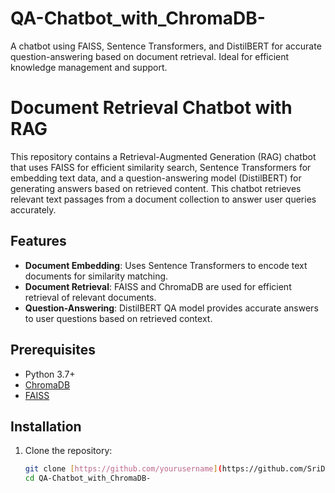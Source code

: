 # QA-Chatbot_with_ChromaDB-
A chatbot using FAISS, Sentence Transformers, and DistilBERT for accurate question-answering based on document retrieval. Ideal for efficient knowledge management and support.


# Document Retrieval Chatbot with RAG

This repository contains a Retrieval-Augmented Generation (RAG) chatbot that uses FAISS for efficient similarity search, Sentence Transformers for embedding text data, and a question-answering model (DistilBERT) for generating answers based on retrieved content. This chatbot retrieves relevant text passages from a document collection to answer user queries accurately.

## Features
- **Document Embedding**: Uses Sentence Transformers to encode text documents for similarity matching.
- **Document Retrieval**: FAISS and ChromaDB are used for efficient retrieval of relevant documents.
- **Question-Answering**: DistilBERT QA model provides accurate answers to user questions based on retrieved context.

## Prerequisites
- Python 3.7+
- [ChromaDB](https://www.chromadb.com/)
- [FAISS](https://github.com/facebookresearch/faiss)

## Installation

1. Clone the repository:
   ```bash
   git clone [https://github.com/yourusername](https://github.com/SriDharshana/QA-Chatbot_with_ChromaDB-.git
   cd QA-Chatbot_with_ChromaDB-

